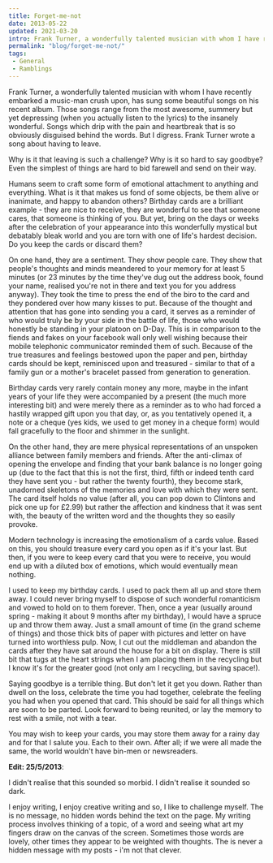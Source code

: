 ```yaml
---
title: Forget-me-not
date: 2013-05-22
updated: 2021-03-20
intro: Frank Turner, a wonderfully talented musician with whom I have recently embarked a music-man crush upon, has sung some beautiful songs on his recent album.
permalink: "blog/forget-me-not/"
tags:
 - General
 - Ramblings
---
```


Frank Turner, a wonderfully talented musician with whom I have recently embarked a music-man crush upon, has sung some beautiful songs on his recent album. Those songs range from the most awesome, summery but yet depressing (when you actually listen to the lyrics) to the insanely wonderful. Songs which drip with the pain and heartbreak that is so obviously disguised behind the words. But I digress. Frank Turner wrote a song about having to leave.

Why is it that leaving is such a challenge? Why is it so hard to say goodbye? Even the simplest of things are hard to bid farewell and send on their way.

Humans seem to craft some form of emotional attachment to anything and everything. What is it that makes us fond of some objects, be them alive or inanimate, and happy to abandon others? Birthday cards are a brilliant example - they are nice to receive, they are wonderful to see that someone cares, that someone is thinking of you. But yet, bring on the days or weeks after the celebration of your appearance into this wonderfully mystical but debatably bleak world and you are torn with one of life's hardest decision. Do you keep the cards or discard them?

On one hand, they are a sentiment. They show people care. They show that people's thoughts and minds meandered to your memory for at least 5 minutes (or 23 minutes by the time they've dug out the address book, found your name, realised you're not in there and text you for you address anyway). They took the time to press the end of the biro to the card and they pondered over how many kisses to put. Because of the thought and attention that has gone into sending you a card, it serves as a reminder of who would truly be by your side in the battle of life, those who would honestly be standing in your platoon on D-Day. This is in comparison to the fiends and fakes on your facebook wall only well wishing because their mobile telephonic communicator reminded them of such. Because of the true treasures and feelings bestowed upon the paper and pen, birthday cards should be kept, reminisced upon and treasured - similar to that of a family gun or a mother's bracelet passed from generation to generation.

Birthday cards very rarely contain money any more, maybe in the infant years of your life they were accompanied by a present (the much more interesting bit) and were merely there as a reminder as to who had forced a hastily wrapped gift upon you that day, or, as you tentatively opened it, a note or a cheque (yes kids, we used to get money in a cheque form) would fall gracefully to the floor and shimmer in the sunlight.

On the other hand, they are mere physical representations of an unspoken alliance between family members and friends. After the anti-climax of opening the envelope and finding that your bank balance is no longer going up (due to the fact that this is not the first, third, fifth or indeed tenth card they have sent you - but rather the twenty fourth), they become stark, unadorned skeletons of the memories and love with which they were sent. The card itself holds no value (after all, you can pop down to Clintons and pick one up for £2.99) but rather the affection and kindness that it was sent with, the beauty of the written word and the thoughts they so easily provoke.

Modern technology is increasing the emotionalism of a cards value. Based on this, you should treasure every card you open as if it's your last. But then, if you were to keep every card that you were to receive, you would end up with a diluted box of emotions, which would eventually mean nothing.

I used to keep my birthday cards. I used to pack them all up and store them away. I could never bring myself to dispose of such wonderful romanticism and vowed to hold on to them forever. Then, once a year (usually around spring - making it about 9 months after my birthday), I would have a spruce up and throw them away. Just a small amount of time (in the grand scheme of things) and those thick bits of paper with pictures and letter on have turned into worthless pulp. Now, I cut out the middleman and abandon the cards after they have sat around the house for a bit on display. There is still bit that tugs at the heart strings when I am placing them in the recycling but I know it's for the greater good (not only am I recycling, but saving space!).

Saying goodbye is a terrible thing. But don't let it get you down. Rather than dwell on the loss, celebrate the time you had together, celebrate the feeling you had when you opened that card. This should be said for all things which are soon to be parted. Look forward to being reunited, or lay the memory to rest with a smile, not with a tear.

You may wish to keep your cards, you may store them away for a rainy day and for that I salute you. Each to their own. After all; if we were all made the same, the world wouldn't have bin-men or newsreaders.

**Edit: 25/5/2013**:

I didn't realise that this sounded so morbid. I didn't realise it sounded so dark.

I enjoy writing, I enjoy creative writing and so, I like to challenge myself. The is no message, no hidden words behind the text on the page. My writing process involves thinking of a topic, of a word and seeing what art my fingers draw on the canvas of the screen. Sometimes those words are lovely, other times they appear to be weighted with thoughts. The is never a hidden message with my posts - i'm not that clever.
